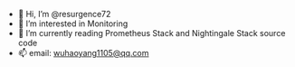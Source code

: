- 👋 Hi, I’m @resurgence72
- 👀 I’m interested in Monitoring
- 🌱 I’m currently reading Prometheus Stack and Nightingale Stack source code
- 📫 email: wuhaoyang1105@qq.com
